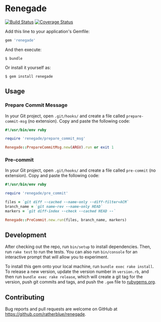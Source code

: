# Renegade

[![Build Status](https://img.shields.io/travis/ratherblue/renegade.svg?style=flat-square)](https://travis-ci.org/ratherblue/renegade)
[![Coverage Status](https://img.shields.io/coveralls/ratherblue/renegade/master.svg?style=flat-square)](https://coveralls.io/r/ratherblue/renegade?branch=master)


Add this line to your application's Gemfile:

```ruby
gem 'renegade'
```

And then execute:

    $ bundle

Or install it yourself as:

    $ gem install renegade

## Usage

### Prepare Commit Message
In your Git project, open `.git/hooks/` and create a file called `prepare-commit-msg` (no extension). Copy and paste the following code:

```rb
#!/usr/bin/env ruby

require 'renegade/prepare_commit_msg'

Renegade::PrepareCommitMsg.new(ARGV).run or exit 1
```

### Pre-commit
In your Git project, open `.git/hooks/` and create a file called `pre-commit` (no extension). Copy and paste the following code:

```rb
#!/usr/bin/env ruby

require 'renegade/pre_commit'

files = `git diff --cached --name-only --diff-filter=ACM`
branch_name = `git name-rev --name-only HEAD`
markers = `git diff-index --check --cached HEAD --`

Renegade::PreCommit.new.run(files, branch_name, markers)
```

## Development

After checking out the repo, run `bin/setup` to install dependencies. Then, run `rake test` to run the tests. You can also run `bin/console` for an interactive prompt that will allow you to experiment.

To install this gem onto your local machine, run `bundle exec rake install`. To release a new version, update the version number in `version.rb`, and then run `bundle exec rake release`, which will create a git tag for the version, push git commits and tags, and push the `.gem` file to [rubygems.org](https://rubygems.org).

## Contributing

Bug reports and pull requests are welcome on GitHub at https://github.com/ratherblue/renegade.
